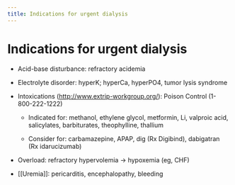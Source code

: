```yaml
---
title: Indications for urgent dialysis
---
```

# Indications for urgent dialysis

* Acid-base disturbance: refractory acidemia

* Electrolyte disorder: hyperK; hyperCa, hyperPO4, tumor lysis syndrome

* Intoxications (http://www.extrip-workgroup.org/): Poison Control (1-800-222-1222)

	* Indicated for: methanol, ethylene glycol, metformin, Li, valproic acid, salicylates, barbiturates, theophylline, thallium

	* Consider for: carbamazepine, APAP, dig (Rx Digibind), dabigatran (Rx idarucizumab)

* Overload: refractory hypervolemia → hypoxemia (eg, CHF)

* [[Uremia]]: pericarditis, encephalopathy, bleeding
